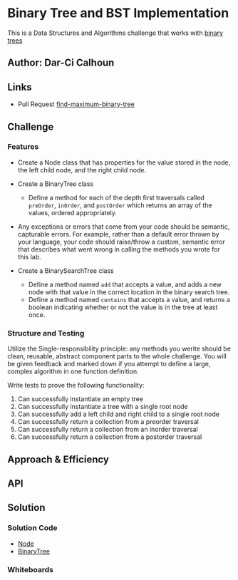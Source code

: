 # Binary Tree and BST Implementation

This is a Data Structures and Algorithms challenge that works with [binary trees](https://codefellows.github.io/common_curriculum/data_structures_and_algorithms/Code_401/class-15/resources/Trees.html)

## Author: Dar-Ci Calhoun

## Links

- Pull Request [find-maximum-binary-tree](https://github.com/dcalhoun286/data-structures-and-algorithms/pull/41)

## Challenge

### Features

- Create a Node class that has properties for the value stored in the node, the left child node, and the right child node.
- Create a BinaryTree class
  - Define a method for each of the depth first traversals called `preOrder`, `inOrder`, and `postOrder` which returns an array of the values, ordered appropriately.

- Any exceptions or errors that come from your code should be semantic, capturable errors. For example, rather than a default error thrown by your language, your code should raise/throw a custom, semantic error that describes what went wrong in calling the methods you wrote for this lab.

- Create a BinarySearchTree class
  - Define a method named `add` that accepts a value, and adds a new node with that value in the correct location in the binary search tree.
  - Define a method named `contains` that accepts a value, and returns a boolean indicating whether or not the value is in the tree at least once.

### Structure and Testing

Utilize the Single-responsibility principle: any methods you werite should be clean, reusable, abstract component parts to the whole challenge. You will be given feedback and marked down if you attempt to define a large, complex algorithm in one function definition.

Write tests to prove the following functionality:

1. Can successfully instantiate an empty tree
1. Can successfully instantiate a tree with a single root node
1. Can successfully add a left child and right child to a single root node
1. Can successfully return a collection from a preorder traversal
1. Can successfully return a collection from an inorder traversal
1. Can successfully return a collection from a postorder traversal

## Approach & Efficiency

## API

## Solution

### Solution Code

- [Node](lib/node.js)
- [BinaryTree](lib/binary-tree.js)

### Whiteboards
